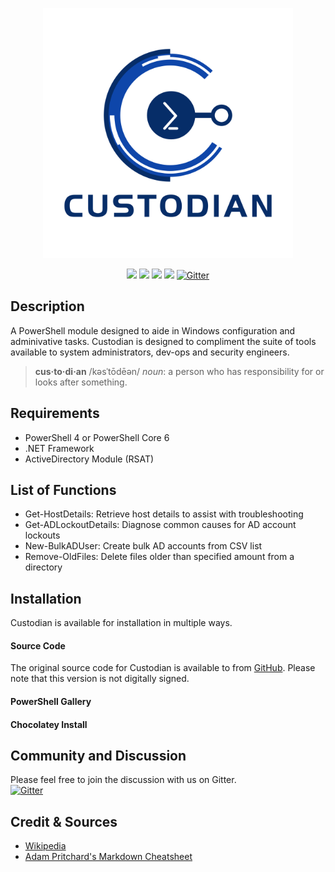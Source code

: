 <!-- PROJECT LOGO -->
<p align="center">
    <img src="./images/logo.png" width=400 alt="Custodian Logo">
</p>
<!-- PROJECT SHIELDS -->
<p align="center">
<img src="https://img.shields.io/github/last-commit/altCipher/Custodian?style=flat-square">
<img src="https://img.shields.io/github/v/release/altCipher/Custodian?include_prereleases&style=flat-square">
<img src="https://img.shields.io/github/issues-raw/altCipher/Custodian?style=flat-square">
<img src="https://img.shields.io/github/license/altCipher/Custodian?style=flat-square">
<a href="https://gitter.im/altCipher/Custodian?utm_source=badge&utm_medium=badge&utm_campaign=pr-badge">
    <img alt="Gitter" src="https://img.shields.io/gitter/room/altCipher/Custodian?color=46bc99&style=flat-square">
</a>
</p>

## Description
A PowerShell module designed to aide in Windows configuration and adminivative tasks. Custodian is designed to compliment the suite of tools available to system administrators, dev-ops and security engineers.
>**cus·to·di·an** /kəsˈtōdēən/ *noun*: a person who has responsibility for or looks after something.

## Requirements
* PowerShell 4 or PowerShell Core 6
* .NET Framework
* ActiveDirectory Module (RSAT)

## List of Functions
* Get-HostDetails: Retrieve host details to assist with troubleshooting 
* Get-ADLockoutDetails: Diagnose common causes for AD account lockouts
* New-BulkADUser: Create bulk AD accounts from CSV list
* Remove-OldFiles: Delete files older than specified amount from a directory

## Installation
Custodian is available for installation in multiple ways.
#### Source Code
The original source code for Custodian is available to from [GitHub](https://github.com/altCipher/Custodian). Please note that this version is not digitally signed.  
#### PowerShell Gallery
#### Chocolatey Install

## Community and Discussion
Please feel free to join the discussion with us on Gitter.  
[![Gitter](https://badges.gitter.im/altCipher/Custodian.svg)](https://gitter.im/altCipher/Custodian?utm_source=badge&utm_medium=badge&utm_campaign=pr-badge)

## Credit & Sources
* [Wikipedia](https://en.wikipedia.org)
* [Adam Pritchard's Markdown Cheatsheet](https://github.com/adam-p/markdown-here/wiki/Markdown-Cheatsheet)